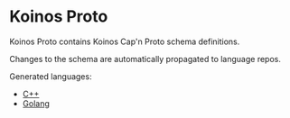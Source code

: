 # Koinos Proto

Koinos Proto contains Koinos Cap'n Proto schema definitions.

Changes to the schema are automatically propagated to language repos.

Generated languages:

- [C++](https://github.com/koinos/koinos-proto-cpp)
- [Golang](https://github.com/koinos/koinos-proto-golang)

